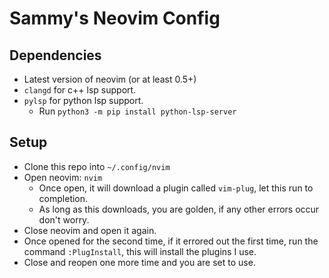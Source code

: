# Sammy's Neovim Config

## Dependencies
- Latest version of neovim (or at least 0.5+)
- `clangd` for c++ lsp support.
- `pylsp` for python lsp support.
    - Run `python3 -m pip install python-lsp-server`

## Setup
- Clone this repo into `~/.config/nvim`
- Open neovim: `nvim`
    - Once open, it will download a plugin called `vim-plug`, let this run to completion.
    - As long as this downloads, you are golden, if any other errors occur don't worry.
- Close neovim and open it again.
- Once opened for the second time, if it errored out the first time, run the command `:PlugInstall`, this will install the plugins I use.
- Close and reopen one more time and you are set to use.
